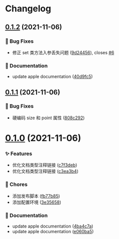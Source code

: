 # Changelog

## [0.1.2](https://github.com/sketch-community/cocoascript-types/compare/v0.1.1...v0.1.2) (2021-11-06)


### 🐛 Bug Fixes

* 修正 set 类方法入参丢失问题 ([9d24456](https://github.com/sketch-community/cocoascript-types/commit/9d24456)), closes [#6](https://github.com/sketch-community/cocoascript-types/issues/6)


### 📝 Documentation

* update apple documentation ([40d9fc5](https://github.com/sketch-community/cocoascript-types/commit/40d9fc5))

## [0.1.1](https://github.com/sketch-community/cocoascript-types/compare/v0.1.0...v0.1.1) (2021-11-06)


### 🐛 Bug Fixes

* 硬编码 size 和 point 属性 ([808c292](https://github.com/sketch-community/cocoascript-types/commit/808c292))

# [0.1.0](https://github.com/sketch-community/cocoascript-types/compare/v0.0.8...v0.1.0) (2021-11-06)


### ✨ Features

* 优化文档类型注释链接 ([c7f3deb](https://github.com/sketch-community/cocoascript-types/commit/c7f3deb))
* 优化文档类型注释链接 ([c3ea3b4](https://github.com/sketch-community/cocoascript-types/commit/c3ea3b4))


### 🎫 Chores

* 添加发布脚本 ([fb77b85](https://github.com/sketch-community/cocoascript-types/commit/fb77b85))
* 添加配置环境 ([3e35658](https://github.com/sketch-community/cocoascript-types/commit/3e35658))


### 📝 Documentation

* update apple documentation ([4ba4c7a](https://github.com/sketch-community/cocoascript-types/commit/4ba4c7a))
* update apple documentation ([e060ba5](https://github.com/sketch-community/cocoascript-types/commit/e060ba5))
